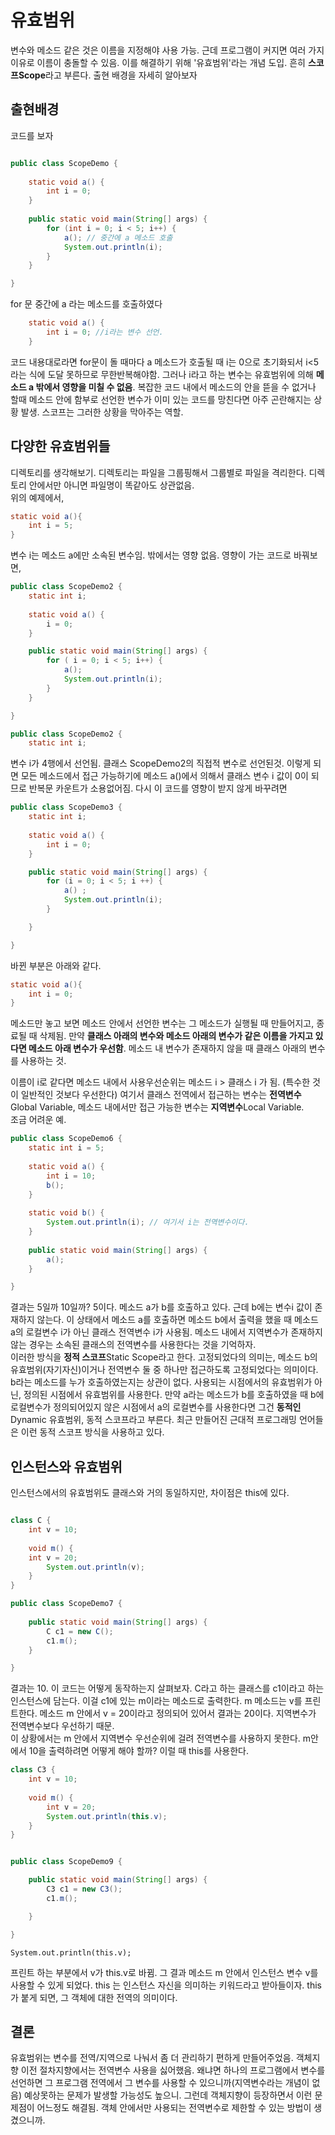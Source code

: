 # 유효범위
변수와 메소드 같은 것은 이름을 지정해야 사용 가능. 근데 프로그램이 커지면 여러 가지 이유로 이름이 충돌할 수 있음. 이를 해결하기 위해 '유효범위'라는 개념 도입.
흔히 **스코프Scope**라고 부른다. 출현 배경을 자세히 알아보자   
   
## 출현배경
코드를 보자
```java

public class ScopeDemo {
	
	static void a() {
		int i = 0;
	}
	
	public static void main(String[] args) {
		for (int i = 0; i < 5; i++) {
			a(); // 중간에 a 메소드 호출
			System.out.println(i);
		}
	}

}
```
for 문 중간에 a 라는 메소드를 호출하였다
```java
	static void a() {
		int i = 0; //i라는 변수 선언.
	}
```
코드 내용대로라면 for문이 돌 때마다 a 메소드가 호출될 때 i는 0으로 초기화되서 i<5라는 식에 도달 못하므로 무한반복해야함. 
그러나 i라고 하는 변수는 유효범위에 의해 **메소드 a 밖에서 영향을 미칠 수 없음**. 
복잡한 코드 내에서 메소드의 안을 뜯을 수 없거나 할때 메소드 안에 함부로 선언한 변수가 이미 있는 코드를 망친다면 아주 곤란해지는 상황 발생. 
스코프는 그러한 상황을 막아주는 역할.

## 다양한 유효범위들
디렉토리를 생각해보기. 디렉토리는 파일을 그룹핑해서 그룹별로 파일을 격리한다. 디렉토리 안에서만 아니면 파일명이 똑같아도 상관없음.   
위의 예제에서,
```java
static void a(){
    int i = 5;
}
```
변수 i는 메소드 a에만 소속된 변수임. 밖에서는 영향 없음. 영향이 가는 코드로 바꿔보면,
```java
public class ScopeDemo2 {
	static int i;
	
	static void a() {
		i = 0;
	}

	public static void main(String[] args) {
		for ( i = 0; i < 5; i++) {
			a();
			System.out.println(i);		
		}
	}

}
```
```java
public class ScopeDemo2 {
	static int i;
```
변수 i가 4행에서 선언됨. 클래스 ScopeDemo2의 직접적 변수로 선언된것. 이렇게 되면 모든 메소드에서 접근 가능하기에 메소드 a()에서 의해서
클래스 변수 i 값이 0이 되므로 반복문 카운트가 소용없어짐. 다시 이 코드를 영향이 받지 않게 바꾸려면
```java
public class ScopeDemo3 {
	static int i;
	
	static void a() {
		int i = 0;
	}

	public static void main(String[] args) {
		for (i = 0; i < 5; i ++) {
			a() ;
			System.out.println(i);
		}

	}

}
```
바뀐 부분은 아래와 같다.
```java
static void a(){
    int i = 0;
}
```
메소드만 놓고 보면 메소드 안에서 선언한 변수는 그 메소드가 실행될 때 만들어지고, 종료될 때 삭제됨. 만약 **클래스 아래의 변수와 메소드 아래의 변수가 같은 이름을 가지고 있다면 메소드 아래 변수가 우선함**. 메소드 내 변수가 존재하지 않을 때 클래스 아래의 변수를 사용하는 것.   
   
이름이 i로 같다면 메소드 내에서 사용우선순위는 메소드 i > 클래스 i 가 됨. (특수한 것이 일반적인 것보다 우선한다)
여기서 클래스 전역에서 접근하는 변수는 **전역변수**Global Variable, 메소드 내에서만 접근 가능한 변수는 **지역변수**Local Variable.   
조금 어려운 예.
```java
public class ScopeDemo6 {
	static int i = 5;
	
	static void a() {
		int i = 10;
		b();
	}
	
	static void b() {
		System.out.println(i); // 여기서 i는 전역변수이다. 
	}
	
	public static void main(String[] args) {
		a();
	}

}
```
결과는 5일까 10일까? 5이다. 메소드 a가 b를 호출하고 있다. 근데 b에는 변수i 값이 존재하지 않는다.
이 상태에서 메소드 a를 호출하면 메소드 b에서 출력을 했을 때 메소드 a의 로컬변수 i가 아닌 클래스 전역변수 i가 사용됨. 
메소드 내에서 지역변수가 존재하지 않는 경우는 소속된 클래스의 전역변수를 사용한다는 것을 기억하자.   
이러한 방식을 **정적 스코프**Static Scope라고 한다. 고정되었다의 의미는, 메소드 b의 유효범위(자기자신)이거나 전역변수 둘 중 하나만 접근하도록 고정되었다는 의미이다.
b라는 메소드를 누가 호출하였는지는 상관이 없다. 사용되는 시점에서의 유효범위가 아닌, 정의된 시점에서 유효범위를 사용한다.
만약 a라는 메소드가 b를 호출하였을 때 b에 로컬변수가 정의되어있지 않은 시점에서 a의 로컬변수를 사용한다면 그건 **동적인**Dynamic 유효범위, 동적 스코프라고 부른다.
최근 만들어진 근대적 프로그래밍 언어들은 이런 동적 스코프 방식을 사용하고 있다.

## 인스턴스와 유효범위
인스턴스에서의 유효범위도 클래스와 거의 동일하지만, 차이점은 this에 있다. 
```java

class C {
	int v = 10;
	
	void m() {
	int v = 20;
		System.out.println(v);
	}
}

public class ScopeDemo7 {
	
	public static void main(String[] args) {
		C c1 = new C();
		c1.m();
	}

}
```
결과는 10. 이 코드는 어떻게 동작하는지 살펴보자. C라고 하는 클래스를 c1이라고 하는 인스턴스에 담는다. 이걸 c1에 있는 m이라는 메소드로 출력한다. m 메소드는 v를 프린트한다. 메소드 m 안에서 v = 20이라고 정의되어 있어서 결과는 20이다. 지역변수가 전역변수보다 우선하기 때문.   
이 상황에서는 m 안에서 지역변수 우선순위에 걸려 전역변수를 사용하지 못한다. m안에서 10을 출력하려면 어떻게 해야 할까? 이럴 때 this를 사용한다.
```java
class C3 {
	int v = 10;
	
	void m() {
		int v = 20;
		System.out.println(this.v);
	}
}


public class ScopeDemo9 {

	public static void main(String[] args) {
		C3 c1 = new C3();
		c1.m();

	}

}
```
```
System.out.println(this.v);
```
프린트 하는 부분에서 v가 this.v로 바뀜. 그 결과 메소드 m 안에서 인스턴스 변수 v를 사용할 수 있게 되었다. this 는 인스턴스 자신을 의미하는 키워드라고 받아들이자.
this 가 붙게 되면, 그 객체에 대한 전역의 의미이다.

## 결론
유효범위는 변수를 전역/지역으로 나눠서 좀 더 관리하기 편하게 만들어주었음. 객체지향 이전 절차지향에서는 전역변수 사용을 싫어했음. 
왜냐면 하나의 프로그램에서 변수를 선언하면 그 프로그램 전역에서 그 변수를 사용할 수 있으니까(지역변수라는 개념이 없음) 예상못하는 문제가 발생할 가능성도 높으니.
그런데 객체지향이 등장하면서 이런 문제점이 어느정도 해결됨. 객체 안에서만 사용되는 전역변수로 제한할 수 있는 방법이 생겼으니까.





